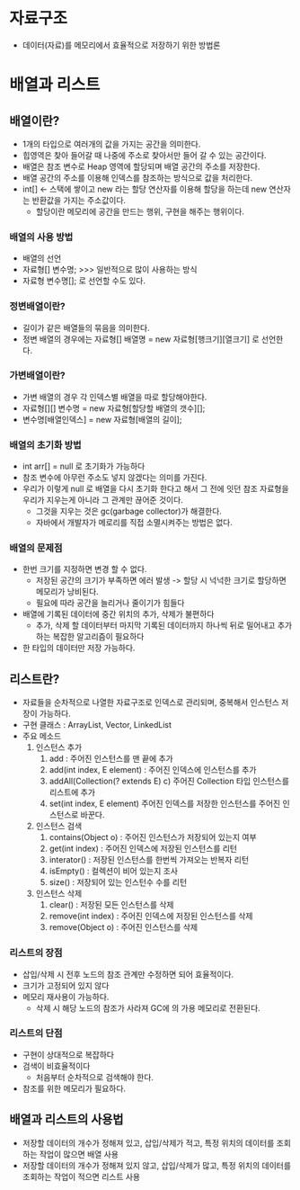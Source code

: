 # 자료구조
- 데이터(자료)를 메모리에서 효율적으로 저장하기 위한 방법론

# 배열과 리스트

## 배열이란?
- 1개의 타입으로 여러개의 값을 가지는 공간을 의미한다.
- 힙영역은 찾아 들어갈 때 나중에 주소로 찾아서만 들어 갈 수 있는 공간이다.
- 배열은 참조 변수로 Heap 영역에 할당되며 배열 공간의 주소를 저장한다.
- 배열 공간의 주소를 이용해 인덱스를 참조하는 방식으로 값을 처리한다.
- int[] <- 스택에 쌓이고 new 라는 할당 연산자를 이용해 할당을 하는데 new 연산자는 반환값을 가지는 주소값이다.
  - 할당이란 메모리에 공간을 만드는 행위, 구현을 해주는 행위이다.

### 배열의 사용 방법
- 배열의 선언 
- 자료형[] 변수명; >>> 일반적으로 많이 사용하는 방식
- 자료형 변수명[]; 로 선언할 수도 있다.

### 정변배열이란?
- 길이가 같은 배열들의 묶음을 의미한다.
- 정변 배열의 경우에는 자료형[] 배열명 = new 자료형[행크기][열크기] 로 선언한다.

### 가변배열이란?
- 가변 배열의 경우 각 인덱스별 배열을 따로 할당해야한다.
- 자료형[][] 변수명 = new 자료형[할당할 배열의 갯수][];
- 변수명[배열인덱스] = new 자료형[배열의 길이];

### 배열의 초기화 방법
- int arr[] = null 로 초기화가 가능하다
- 참조 변수에 아무런 주소도 넣지 않겠다는 의미를 가진다.
- 우리가 이렇게 null 로 배열을 다시 초기화 한다고 해서 그 전에 잇던 참조 자료형을 우리가 지우는게 아니라 그 관계만 끊어준 것이다.
  - 그것을 지우는 것은 gc(garbage collector)가 해결한다.
  - 자바에서 개발자가 메로리를 직접 소멸시켜주는 방법은 없다.

### 배열의 문제점
- 한번 크기를 지정하면 변경 할 수 없다.
  - 저장된 공간의 크기가 부족하면 에러 발생 -> 할당 시 넉넉한 크기로 할당하면 메모리가 낭비된다.
  - 필요에 따라 공간을 늘리거나 줄이기가 힘들다
- 배열에 기록된 데이터에 중간 위치의 추가, 삭제가 불편하다
  - 추가, 삭제 할 데이터부터 마지막 기록된 데이터까지 하나씩 뒤로 밀어내고 추가하는 복잡한 알고리즘이 필요하다
- 한 타입의 데이터만 저장 가능하다.

## 리스트란?
- 자료들을 순차적으로 나열한 자료구조로 인덱스로 관리되며, 중복해서 인스턴스 저장이 가능하다.
- 구현 클래스 : ArrayList, Vector, LinkedList
- 주요 메소드
  1. 인스턴스 추가 
     1. add : 주어진 인스턴스를 맨 끝에 추가
     2. add(int index, E element) : 주어진 인덱스에 인스턴스를 추가
     3. addAll(Collection(? extends E) c) 주어진 Collection 타입 인스턴스를 리스트에 추가
     4. set(int index, E element) 주어진 인덱스를 저장한 인스턴스를 주어진 인스턴스로 바꾼다.
  2. 인스턴스 검색
     1. contains(Object o) : 주어진 인스턴스가 저장되어 있는지 여부
     2. get(int index) : 주어진 인덱스에 저장된 인스턴스를 리턴
     3. interator() : 저장된 인스턴스를 한번씩 가져오는 반복자 리턴
     4. isEmpty() : 컬렉션이 비어 있는지 조사
     5. size() : 저장되어 있는 인스턴수 수를 리턴
  3. 인스턴스 삭제
     1. clear() : 저장된 모든 인스턴스를 삭제
     2. remove(int index) : 주어진 인덱스에 저장된 인스턴스를 삭제
     3. remove(Object o) : 주어진 인스턴스를 삭제

### 리스트의 장점
- 삽입/삭제 시 전후 노드의 참조 관계만 수정하면 되어 효율적이다.
- 크기가 고정되어 있지 않다
- 메모리 재사용이 가능하다.
  - 삭제 시 해당 노드의 참조가 사라져 GC에 의 가용 메모리로 전환된다.

### 리스트의 단점
- 구현이 상대적으로 복잡하다
- 검색이 비효율적이다
  - 처음부터 순차적으로 검색해야 한다.
- 참조를 위한 메모리가 필요하다.

## 배열과 리스트의 사용법
- 저장할 데이터의 개수가 정해져 있고, 삽입/삭제가 적고, 특정 위치의 데이터를 조회하는 작업이 많으면 배열 사용
- 저장할 데이터의 개수가 정해져 있지 않고, 삽입/삭제가 많고, 특정 위치의 데이터를 조회하는 작업이 적으면 리스트 사용